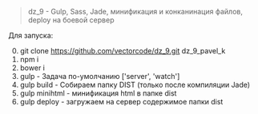 > dz_9 - Gulp, Sass, Jade, минификация и конканинация файлов, deploy на боевой сервер

Для запуска:

0. git clone https://github.com/vectorcode/dz_9.git dz_9_pavel_k
1. npm i
2. bower i
3. gulp - Задача по-умолчанию ['server', 'watch']
4. gulp build - Собираем папку DIST (только после компиляции Jade)
5. gulp minihtml - минификация html в папке dist
6. gulp deploy - загружаем на сервер содержимое папки dist


